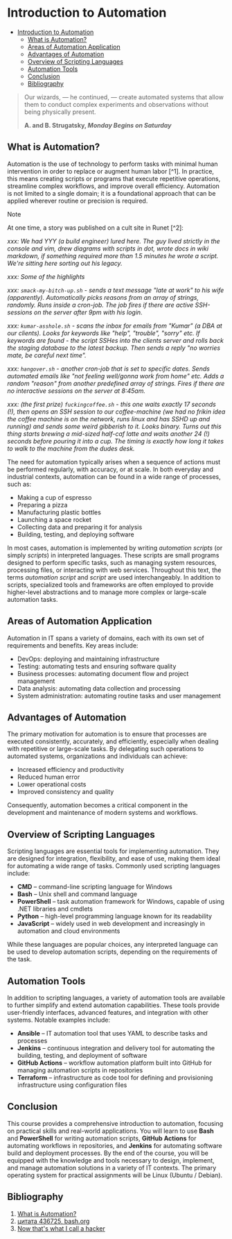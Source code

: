 # Introduction to Automation

- [Introduction to Automation](#introduction-to-automation)
  - [What is Automation?](#what-is-automation)
  - [Areas of Automation Application](#areas-of-automation-application)
  - [Advantages of Automation](#advantages-of-automation)
  - [Overview of Scripting Languages](#overview-of-scripting-languages)
  - [Automation Tools](#automation-tools)
  - [Conclusion](#conclusion)
  - [Bibliography](#bibliography)

> Our wizards, — he continued, — create automated systems that allow them to conduct complex experiments and observations without being physically present.
>
> __A. and B. Strugatsky, *Monday Begins on Saturday*__

## What is Automation?

Automation is the use of technology to perform tasks with minimal human intervention in order to replace or augment human labor [^1]. In practice, this means creating scripts or programs that execute repetitive operations, streamline complex workflows, and improve overall efficiency. Automation is not limited to a single domain; it is a foundational approach that can be applied wherever routine or precision is required.

> [!NOTE]
> At one time, a story was published on a cult site in Runet [^2]:
>
> *xxx: We had YYY (a build engineer) lured here. The guy lived strictly in the console and vim, drew diagrams with scripts in dot, wrote docs in wiki markdown, if something required more than 1.5 minutes he wrote a script. We're sitting here sorting out his legacy.*
>
> *xxx: Some of the highlights*
>
> *xxx: `smack-my-bitch-up.sh` - sends a text message "late at work" to his wife (apparently). Automatically picks reasons from an array of strings, randomly. Runs inside a cron-job. The job fires if there are active SSH-sessions on the server after 9pm with his login.*
>
> *xxx: `kumar-asshole.sh` - scans the inbox for emails from "Kumar" (a DBA at our clients). Looks for keywords like "help", "trouble", "sorry" etc. If keywords are found - the script SSHes into the clients server and rolls back the staging database to the latest backup. Then sends a reply "no worries mate, be careful next time".*
>
> *xxx: `hangover.sh` - another cron-job that is set to specific dates. Sends automated emails like "not feeling well/gonna work from home" etc. Adds a random "reason" from another predefined array of strings. Fires if there are no interactive sessions on the server at 8:45am.*
>
> *xxx: (the first prize) `fuckingcoffee.sh` - this one waits exactly 17 seconds (!), then opens an SSH session to our coffee-machine (we had no frikin idea the coffee machine is on the network, runs linux and has SSHD up and running) and sends some weird gibberish to it. Looks binary. Turns out this thing starts brewing a mid-sized half-caf latte and waits another 24 (!) seconds before pouring it into a cup. The timing is exactly how long it takes to walk to the machine from the dudes desk.*

The need for automation typically arises when a sequence of actions must be performed regularly, with accuracy, or at scale. In both everyday and industrial contexts, automation can be found in a wide range of processes, such as:

- Making a cup of espresso
- Preparing a pizza
- Manufacturing plastic bottles
- Launching a space rocket
- Collecting data and preparing it for analysis
- Building, testing, and deploying software

In most cases, automation is implemented by writing *automation scripts* (or simply *scripts*) in interpreted languages. These scripts are small programs designed to perform specific tasks, such as managing system resources, processing files, or interacting with web services. Throughout this text, the terms *automation script* and *script* are used interchangeably. In addition to scripts, specialized tools and frameworks are often employed to provide higher-level abstractions and to manage more complex or large-scale automation tasks.

## Areas of Automation Application

Automation in IT spans a variety of domains, each with its own set of requirements and benefits. Key areas include:

- DevOps: deploying and maintaining infrastructure
- Testing: automating tests and ensuring software quality
- Business processes: automating document flow and project management
- Data analysis: automating data collection and processing
- System administration: automating routine tasks and user management

## Advantages of Automation

The primary motivation for automation is to ensure that processes are executed consistently, accurately, and efficiently, especially when dealing with repetitive or large-scale tasks. By delegating such operations to automated systems, organizations and individuals can achieve:

- Increased efficiency and productivity
- Reduced human error
- Lower operational costs
- Improved consistency and quality

Consequently, automation becomes a critical component in the development and maintenance of modern systems and workflows.

## Overview of Scripting Languages

Scripting languages are essential tools for implementing automation. They are designed for integration, flexibility, and ease of use, making them ideal for automating a wide range of tasks. Commonly used scripting languages include:

- __CMD__ – command-line scripting language for Windows
- __Bash__ – Unix shell and command language
- __PowerShell__ – task automation framework for Windows, capable of using .NET libraries and cmdlets
- __Python__ – high-level programming language known for its readability
- __JavaScript__ – widely used in web development and increasingly in automation and cloud environments

While these languages are popular choices, any interpreted language can be used to develop automation scripts, depending on the requirements of the task.

## Automation Tools

In addition to scripting languages, a variety of automation tools are available to further simplify and extend automation capabilities. These tools provide user-friendly interfaces, advanced features, and integration with other systems. Notable examples include:

- __Ansible__ – IT automation tool that uses YAML to describe tasks and processes
- __Jenkins__ – continuous integration and delivery tool for automating the building, testing, and deployment of software
- __GitHub Actions__ – workflow automation platform built into GitHub for managing automation scripts in repositories
- __Terraform__ – infrastructure as code tool for defining and provisioning infrastructure using configuration files

## Conclusion

This course provides a comprehensive introduction to automation, focusing on practical skills and real-world applications. You will learn to use __Bash__ and __PowerShell__ for writing automation scripts, __GitHub Actions__ for automating workflows in repositories, and __Jenkins__ for automating software build and deployment processes. By the end of the course, you will be equipped with the knowledge and tools necessary to design, implement, and manage automation solutions in a variety of IT contexts. The primary operating system for practical assignments will be Linux (Ubuntu / Debian).

## Bibliography

1. [What is Automation?](https://www.ibm.com/topics/automation)
2. [цитата 436725, bash.org](https://башорг.рф/quote/436725)
3. [Now that's what I call a hacker](https://www.jitbit.com/alexblog/249-now-thats-what-i-call-a-hacker)
